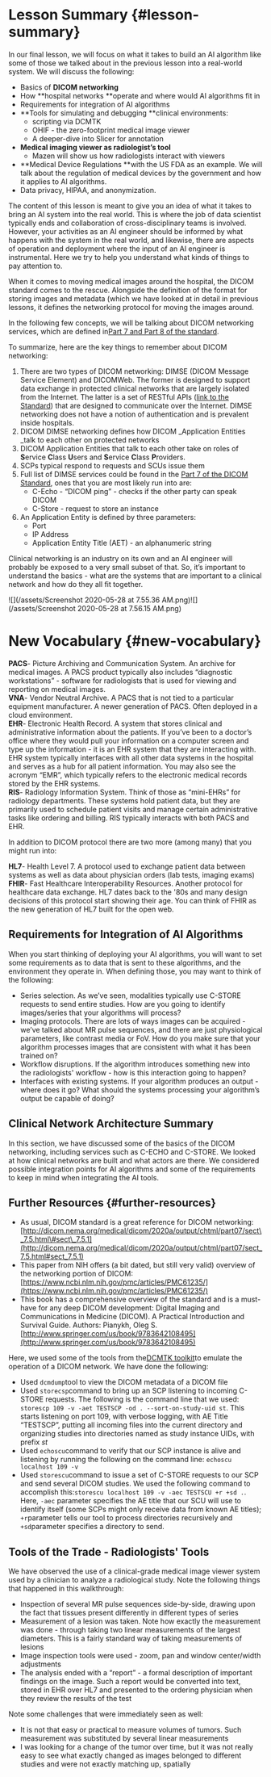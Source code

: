 # Lesson Summary {#lesson-summary}

In our final lesson, we will focus on what it takes to build an AI algorithm like some of those we talked about in the previous lesson into a real-world system. We will discuss the following:

* Basics of **DICOM networking**
* How **hospital networks **operate and where would AI algorithms fit in
* Requirements for integration of AI algorithms
* **Tools for simulating and debugging **clinical environments:
  * scripting via DCMTK
  * OHIF - the zero-footprint medical image viewer
  * A deeper-dive into Slicer for annotation
* **Medical imaging viewer as radiologist’s tool**
  * Mazen will show us how radiologists interact with viewers
* **Medical Device Regulations **with the US FDA as an example. We will talk about the regulation of medical devices by the government and how it applies to AI algorithms.
* Data privacy, HIPAA, and anonymization.

The content of this lesson is meant to give you an idea of what it takes to bring an AI system into the real world. This is where the job of data scientist typically ends and collaboration of cross-disciplinary teams is involved. However, your activities as an AI engineer should be informed by what happens with the system in the real world, and likewise, there are aspects of operation and deployment where the input of an AI engineer is instrumental. Here we try to help you understand what kinds of things to pay attention to.

When it comes to moving medical images around the hospital, the DICOM standard comes to the rescue. Alongside the definition of the format for storing images and metadata \(which we have looked at in detail in previous lessons, it defines the networking protocol for moving the images around.

In the following few concepts, we will be talking about DICOM networking services, which are defined in[Part 7 and Part 8 of the standard](http://dicom.nema.org/medical/dicom/2020a/output/chtml/part07/PS3.7.html).

To summarize, here are the key things to remember about DICOM networking:

1. There are two types of DICOM networking: DIMSE \(DICOM Message Service Element\) and DICOMWeb. The former is designed to support data exchange in protected clinical networks that are largely isolated from the Internet. The latter is a set of RESTful APIs \([link to the Standard](https://www.dicomstandard.org/dicomweb/)\) that are designed to communicate over the Internet. DIMSE networking does not have a notion of authentication and is prevalent inside hospitals.
2. DICOM DIMSE networking defines how DICOM \_Application Entities \_talk to each other on protected networks
3. DICOM Application Entities that talk to each other take on roles of **S**ervice **C**lass **U**sers and **S**ervice **C**lass **P**roviders.
4. SCPs typical respond to requests and SCUs issue them
5. Full list of DIMSE services could be found in the [Part 7 of the DICOM Standard](http://dicom.nema.org/medical/dicom/current/output/chtml/part07/sect_7.5.html#sect_7.5.1), ones that you are most likely run into are:
   * C-Echo - “DICOM ping” - checks if the other party can speak DICOM
   * C-Store - request to store an instance
6. An Application Entity is defined by three parameters:
   * Port
   * IP Address
   * Application Entity Title \(AET\) - an alphanumeric string

Clinical networking is an industry on its own and an AI engineer will probably be exposed to a very small subset of that. So, it’s important to understand the basics - what are the systems that are important to a clinical network and how do they all fit together.

![](/assets/Screenshot 2020-05-28 at 7.55.36 AM.png)![](/assets/Screenshot 2020-05-28 at 7.56.15 AM.png)

# New Vocabulary {#new-vocabulary}

**PACS**- Picture Archiving and Communication System. An archive for medical images. A PACS product typically also includes “diagnostic workstations” - software for radiologists that is used for viewing and reporting on medical images.  
**VNA**- Vendor Neutral Archive. A PACS that is not tied to a particular equipment manufacturer. A newer generation of PACS. Often deployed in a cloud environment.  
**EHR**- Electronic Health Record. A system that stores clinical and administrative information about the patients. If you’ve been to a doctor’s office where they would pull your information on a computer screen and type up the information - it is an EHR system that they are interacting with. EHR system typically interfaces with all other data systems in the hospital and serves as a hub for all patient information. You may also see the acronym “EMR”, which typically refers to the electronic medical records stored by the EHR systems.  
**RIS**- Radiology Information System. Think of those as “mini-EHRs” for radiology departments. These systems hold patient data, but they are primarily used to schedule patient visits and manage certain administrative tasks like ordering and billing. RIS typically interacts with both PACS and EHR.

In addition to DICOM protocol there are two more \(among many\) that you might run into:

**HL7**- Health Level 7. A protocol used to exchange patient data between systems as well as data about physician orders \(lab tests, imaging exams\)  
**FHIR**- Fast Healthcare Interoperability Resources. Another protocol for healthcare data exchange. HL7 dates back to the '80s and many design decisions of this protocol start showing their age. You can think of FHIR as the new generation of HL7 built for the open web.

## Requirements for Integration of AI Algorithms

When you start thinking of deploying your AI algorithms, you will want to set some requirements as to data that is sent to these algorithms, and the environment they operate in. When defining those, you may want to think of the following:

* Series selection. As we’ve seen, modalities typically use C-STORE requests to send entire studies. How are you going to identify images/series that your algorithms will process?
* Imaging protocols. There are lots of ways images can be acquired - we’ve talked about MR pulse sequences, and there are just physiological parameters, like contrast media or FoV. How do you make sure that your algorithm processes images that are consistent with what it has been trained on?
* Workflow disruptions. If the algorithm introduces something new into the radiologists' workflow - how is this interaction going to happen?
* Interfaces with existing systems. If your algorithm produces an output - where does it go? What should the systems processing your algorithm’s output be capable of doing?

## Clinical Network Architecture Summary

In this section, we have discussed some of the basics of the DICOM networking, including services such as C-ECHO and C-STORE. We looked at how clinical networks are built and what actors are there. We considered possible integration points for AI algorithms and some of the requirements to keep in mind when integrating the AI tools.

## Further Resources {#further-resources}

* As usual, DICOM standard is a great reference for DICOM networking:
  [http://dicom.nema.org/medical/dicom/2020a/output/chtml/part07/sect\_7.5.html\#sect\_7.5.1](http://dicom.nema.org/medical/dicom/2020a/output/chtml/part07/sect_7.5.html#sect_7.5.1)
* This paper from NIH offers \(a bit dated, but still very valid\) overview of the networking portion of DICOM:
  [https://www.ncbi.nlm.nih.gov/pmc/articles/PMC61235/](https://www.ncbi.nlm.nih.gov/pmc/articles/PMC61235/)
* This book has a comprehensive overview of the standard and is a must-have for any deep DICOM development: Digital Imaging and Communications in Medicine \(DICOM\). A Practical Introduction and Survival Guide. Authors: Pianykh, Oleg S.
  [http://www.springer.com/us/book/9783642108495](http://www.springer.com/us/book/9783642108495)

Here, we used some of the tools from the[DCMTK toolkit](https://dcmtk.org/)to emulate the operation of a DICOM network. We have done the following:

* Used `dcmdump`tool to view the DICOM metadata of a DICOM file
* Used `storecsp`command to bring up an SCP listening to incoming C-STORE requests. The following is the command line that we used: `storescp 109 -v -aet TESTSCP -od . --sort-on-study-uid st`. This starts listening on port 109, with verbose logging, with AE Title “TESTSCP”, putting all incoming files into the current directory and organizing studies into directories named as study instance UIDs, with prefix _st_
* Used `echoscu`command to verify that our SCP instance is alive and listening by running the following on the command line: `echoscu localhost 109 -v`
* Used `storescu`command to issue a set of C-STORE requests to our SCP and send several DICOM studies. We used the following command to accomplish this:`storescu localhost 109 -v -aec TESTSCU +r +sd .`. Here, `-aec`
  parameter specifies the AE title that our SCU will use to identify itself \(some SCPs might only receive data from known AE titles\); `+r`parameter tells our tool to process directories recursively and `+sd`parameter specifies a directory to send.

## Tools of the Trade - Radiologists' Tools

We have observed the use of a clinical-grade medical image viewer system used by a clinician to analyze a radiological study. Note the following things that happened in this walkthrough:

* Inspection of several MR pulse sequences side-by-side, drawing upon the fact that tissues present differently in different types of series
* Measurement of a lesion was taken. Note how exactly the measurement was done - through taking two linear measurements of the largest diameters. This is a fairly standard way of taking measurements of lesions
* Image inspection tools were used - zoom, pan and window center/width adjustments
* The analysis ended with a “report” - a formal description of important findings on the image. Such a report would be converted into text, stored in EHR over HL7 and presented to the ordering physician when they review the results of the test

Note some challenges that were immediately seen as well:

* It is not that easy or practical to measure volumes of tumors. Such measurement was substituted by several linear measurements
* I was looking for a change of the tumor over time, but it was not really easy to see what exactly changed as images belonged to different studies and were not exactly matching up, spatially



